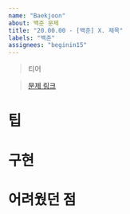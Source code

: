 ```yaml
---
name: "Baekjoon"
about: 백준 문제
title: "20.00.00 - [백준] X. 제목"
labels: "백준"
assignees: "beginin15"
---
```

> 티어

> [문제 링크]()

# 팁
# 구현
# 어려웠던 점
